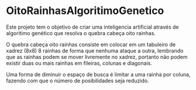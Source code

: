 # OitoRainhasAlgoritimoGenetico

Este projeto tem o objetivo de criar uma inteligencia artificial através de algoritimo genético que resolva o quebra cabeça oito rainhas.

O quebra cabeça oito rainhas consiste em colocar em um tabuleiro de xadrez (8x8) 8 rainhas de forma que nenhuma ataque a outra, lembrando que as rainhas podem se mover livremente no xadrez, portanto não podem existir duas ou mais rainhas em fileiras, colunas e diagonais.

Uma forma de diminuir o espaço de busca é limitar a uma rainha por coluna, fazendo com que o número de posibilidades seja reduzido.
